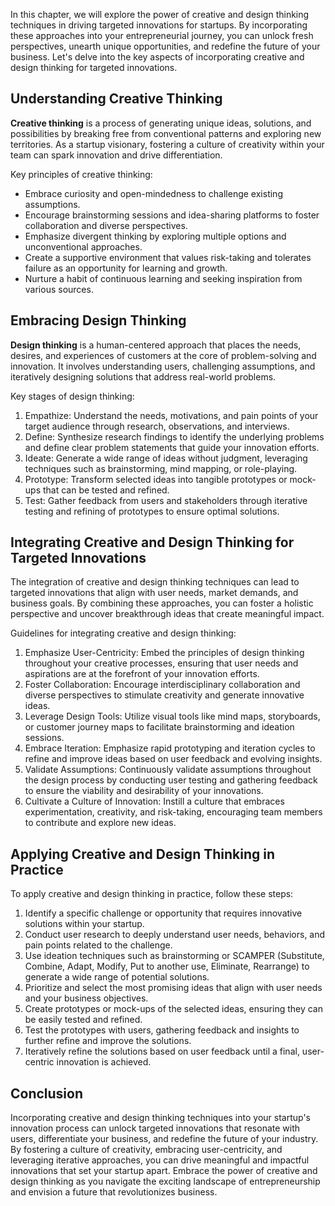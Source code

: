 
In this chapter, we will explore the power of creative and design thinking techniques in driving targeted innovations for startups. By incorporating these approaches into your entrepreneurial journey, you can unlock fresh perspectives, unearth unique opportunities, and redefine the future of your business. Let's delve into the key aspects of incorporating creative and design thinking for targeted innovations.

## Understanding Creative Thinking

**Creative thinking** is a process of generating unique ideas, solutions, and possibilities by breaking free from conventional patterns and exploring new territories. As a startup visionary, fostering a culture of creativity within your team can spark innovation and drive differentiation.

Key principles of creative thinking:

- Embrace curiosity and open-mindedness to challenge existing assumptions.
- Encourage brainstorming sessions and idea-sharing platforms to foster collaboration and diverse perspectives.
- Emphasize divergent thinking by exploring multiple options and unconventional approaches.
- Create a supportive environment that values risk-taking and tolerates failure as an opportunity for learning and growth.
- Nurture a habit of continuous learning and seeking inspiration from various sources.

## Embracing Design Thinking

**Design thinking** is a human-centered approach that places the needs, desires, and experiences of customers at the core of problem-solving and innovation. It involves understanding users, challenging assumptions, and iteratively designing solutions that address real-world problems.

Key stages of design thinking:

1. Empathize: Understand the needs, motivations, and pain points of your target audience through research, observations, and interviews.
2. Define: Synthesize research findings to identify the underlying problems and define clear problem statements that guide your innovation efforts.
3. Ideate: Generate a wide range of ideas without judgment, leveraging techniques such as brainstorming, mind mapping, or role-playing.
4. Prototype: Transform selected ideas into tangible prototypes or mock-ups that can be tested and refined.
5. Test: Gather feedback from users and stakeholders through iterative testing and refining of prototypes to ensure optimal solutions.

## Integrating Creative and Design Thinking for Targeted Innovations

The integration of creative and design thinking techniques can lead to targeted innovations that align with user needs, market demands, and business goals. By combining these approaches, you can foster a holistic perspective and uncover breakthrough ideas that create meaningful impact.

Guidelines for integrating creative and design thinking:

1. Emphasize User-Centricity: Embed the principles of design thinking throughout your creative processes, ensuring that user needs and aspirations are at the forefront of your innovation efforts.
2. Foster Collaboration: Encourage interdisciplinary collaboration and diverse perspectives to stimulate creativity and generate innovative ideas.
3. Leverage Design Tools: Utilize visual tools like mind maps, storyboards, or customer journey maps to facilitate brainstorming and ideation sessions.
4. Embrace Iteration: Emphasize rapid prototyping and iteration cycles to refine and improve ideas based on user feedback and evolving insights.
5. Validate Assumptions: Continuously validate assumptions throughout the design process by conducting user testing and gathering feedback to ensure the viability and desirability of your innovations.
6. Cultivate a Culture of Innovation: Instill a culture that embraces experimentation, creativity, and risk-taking, encouraging team members to contribute and explore new ideas.

## Applying Creative and Design Thinking in Practice

To apply creative and design thinking in practice, follow these steps:

1. Identify a specific challenge or opportunity that requires innovative solutions within your startup.
2. Conduct user research to deeply understand user needs, behaviors, and pain points related to the challenge.
3. Use ideation techniques such as brainstorming or SCAMPER (Substitute, Combine, Adapt, Modify, Put to another use, Eliminate, Rearrange) to generate a wide range of potential solutions.
4. Prioritize and select the most promising ideas that align with user needs and your business objectives.
5. Create prototypes or mock-ups of the selected ideas, ensuring they can be easily tested and refined.
6. Test the prototypes with users, gathering feedback and insights to further refine and improve the solutions.
7. Iteratively refine the solutions based on user feedback until a final, user-centric innovation is achieved.

## Conclusion

Incorporating creative and design thinking techniques into your startup's innovation process can unlock targeted innovations that resonate with users, differentiate your business, and redefine the future of your industry. By fostering a culture of creativity, embracing user-centricity, and leveraging iterative approaches, you can drive meaningful and impactful innovations that set your startup apart. Embrace the power of creative and design thinking as you navigate the exciting landscape of entrepreneurship and envision a future that revolutionizes business.

